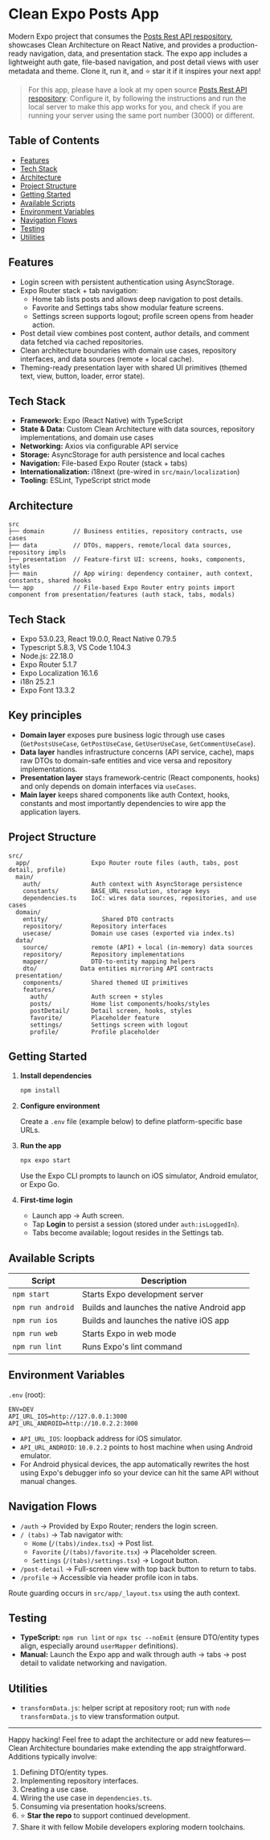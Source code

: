 # Clean Expo Posts App

Modern Expo project that consumes the [Posts Rest API respository](https://github.com/hassaanjamil/node-posts-rest-api), showcases Clean Architecture on React Native, and provides a production-ready navigation, data, and presentation stack. The expo app includes a lightweight auth gate, file-based navigation, and post detail views with user metadata and theme. Clone it, run it, and ⭐️ star it if it inspires your next app!

> For this app, please have a look at my open source [Posts Rest API respository](https://github.com/hassaanjamil/node-posts-rest-api):
Configure it, by following the instructions and run the local server to make this app works for you, and check if you are running your server using the same port number (3000) or different.

## Table of Contents

- [Features](#features)
- [Tech Stack](#tech-stack)
- [Architecture](#architecture)
- [Project Structure](#project-structure)
- [Getting Started](#getting-started)
- [Available Scripts](#available-scripts)
- [Environment Variables](#environment-variables)
- [Navigation Flows](#navigation-flows)
- [Testing](#testing)
- [Utilities](#utilities)

## Features

- Login screen with persistent authentication using AsyncStorage.
- Expo Router stack + tab navigation:
  - Home tab lists posts and allows deep navigation to post details.
  - Favorite and Settings tabs show modular feature screens.
  - Settings screen supports logout; profile screen opens from header action.
- Post detail view combines post content, author details, and comment data fetched via cached repositories.
- Clean architecture boundaries with domain use cases, repository interfaces, and data sources (remote + local cache).
- Theming-ready presentation layer with shared UI primitives (themed text, view, button, loader, error state).

## Tech Stack

- **Framework:** Expo (React Native) with TypeScript
- **State & Data:** Custom Clean Architecture with data sources, repository implementations, and domain use cases
- **Networking:** Axios via configurable API service
- **Storage:** AsyncStorage for auth persistence and local caches
- **Navigation:** File-based Expo Router (stack + tabs)
- **Internationalization:** i18next (pre-wired in `src/main/localization`)
- **Tooling:** ESLint, TypeScript strict mode

## Architecture

```
src
├── domain        // Business entities, repository contracts, use cases
├── data          // DTOs, mappers, remote/local data sources, repository impls
├── presentation  // Feature-first UI: screens, hooks, components, styles
├── main          // App wiring: dependency container, auth context, constants, shared hooks
└── app           // File-based Expo Router entry points import component from presentation/features (auth stack, tabs, modals)
```
## Tech Stack
- Expo 53.0.23, React 19.0.0, React Native 0.79.5
- Typescript 5.8.3, VS Code 1.104.3
- Node.js: 22.18.0
- Expo Router 5.1.7
- Expo Localization 16.1.6
- i18n 25.2.1
- Expo Font 13.3.2

## Key principles
- **Domain layer** exposes pure business logic through use cases (`GetPostsUseCase`, `GetPostUseCase`, `GetUserUseCase`, `GetCommentUseCase`).
- **Data layer** handles infrastructure concerns (API service, cache), maps raw DTOs to domain-safe entities and vice versa and repository implementations.
- **Presentation layer** stays framework-centric (React components, hooks) and only depends on domain interfaces via `useCases`.
- **Main layer** keeps shared components like auth Context, hooks, constants and most importantly dependencies to wire app the application layers.

## Project Structure

```
src/
  app/                 Expo Router route files (auth, tabs, post detail, profile)
  main/
    auth/              Auth context with AsyncStorage persistence
    constants/         BASE_URL resolution, storage keys
    dependencies.ts    IoC: wires data sources, repositories, and use cases
  domain/
    entity/               Shared DTO contracts
    repository/        Repository interfaces
    usecase/           Domain use cases (exported via index.ts)
  data/
    source/            remote (API) + local (in-memory) data sources
    repository/        Repository implementations
    mapper/            DTO-to-entity mapping helpers
    dto/            Data entities mirroring API contracts
  presentation/
    components/        Shared themed UI primitives
    features/
      auth/            Auth screen + styles
      posts/           Home list components/hooks/styles
      postDetail/      Detail screen, hooks, styles
      favorite/        Placeholder feature
      settings/        Settings screen with logout
      profile/         Profile placeholder
```

## Getting Started

1. **Install dependencies**

   ```bash
   npm install
   ```

2. **Configure environment**

   Create a `.env` file (example below) to define platform-specific base URLs.

3. **Run the app**

   ```bash
   npx expo start
   ```

   Use the Expo CLI prompts to launch on iOS simulator, Android emulator, or Expo Go.

4. **First-time login**

   - Launch app → Auth screen.
   - Tap **Login** to persist a session (stored under `auth:isLoggedIn`).
   - Tabs become available; logout resides in the Settings tab.

## Available Scripts

| Script                | Description                                      |
| --------------------- | ------------------------------------------------ |
| `npm start`           | Starts Expo development server                   |
| `npm run android`     | Builds and launches the native Android app       |
| `npm run ios`         | Builds and launches the native iOS app           |
| `npm run web`         | Starts Expo in web mode                          |
| `npm run lint`        | Runs Expo's lint command                         |

## Environment Variables

`.env` (root):

```
ENV=DEV
API_URL_IOS=http://127.0.0.1:3000
API_URL_ANDROID=http://10.0.2.2:3000
```

- `API_URL_IOS`: loopback address for iOS simulator.
- `API_URL_ANDROID`: `10.0.2.2` points to host machine when using Android emulator.
- For Android physical devices, the app automatically rewrites the host using Expo's debugger info so your device can hit the same API without manual changes.

## Navigation Flows

- `/auth` → Provided by Expo Router; renders the login screen.
- `/ (tabs)` → Tab navigator with:
  - `Home` (`/(tabs)/index.tsx`) → Post list.
  - `Favorite` (`/(tabs)/favorite.tsx`) → Placeholder screen.
  - `Settings` (`/(tabs)/settings.tsx`) → Logout button.
- `/post-detail` → Full-screen view with top back button to return to tabs.
- `/profile` → Accessible via header profile icon in tabs.

Route guarding occurs in `src/app/_layout.tsx` using the auth context.

## Testing

- **TypeScript:** `npm run lint` or `npx tsc --noEmit` (ensure DTO/entity types align, especially around `userMapper` definitions).
- **Manual:** Launch the Expo app and walk through auth → tabs → post detail to validate networking and navigation.

## Utilities

- `transformData.js`: helper script at repository root; run with `node transformData.js` to view transformation output.

---

Happy hacking! Feel free to adapt the architecture or add new features—Clean Architecture boundaries make extending the app straightforward. Additions typically involve:
1. Defining DTO/entity types.
2. Implementing repository interfaces.
3. Creating a use case.
4. Wiring the use case in `dependencies.ts`.
5. Consuming via presentation hooks/screens.
6. ⭐️ **Star the repo** to support continued development.
7. Share it with fellow Mobile developers exploring modern toolchains.
